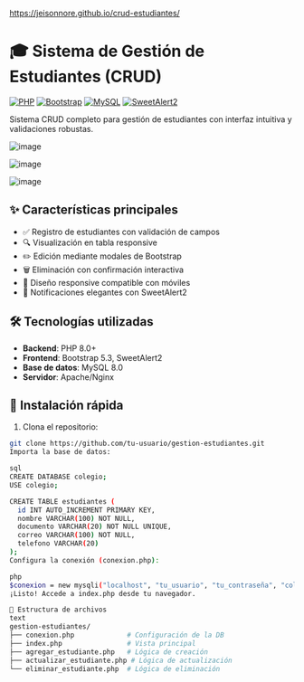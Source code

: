 
https://jeisonnore.github.io/crud-estudiantes/
# 🎓 Sistema de Gestión de Estudiantes (CRUD)

[![PHP](https://img.shields.io/badge/PHP-8.0+-blue.svg)](https://php.net/)
[![Bootstrap](https://img.shields.io/badge/Bootstrap-5.3-purple.svg)](https://getbootstrap.com/)
[![MySQL](https://img.shields.io/badge/MySQL-8.0-orange.svg)](https://www.mysql.com/)
[![SweetAlert2](https://img.shields.io/badge/SweetAlert2-11.0-yellow.svg)](https://sweetalert2.github.io/)

Sistema CRUD completo para gestión de estudiantes con interfaz intuitiva y validaciones robustas.

![image](https://github.com/user-attachments/assets/ad0f9aee-25c0-455f-9748-5a554334a8de)

![image](https://github.com/user-attachments/assets/bc518253-0925-42b8-adbc-188897fe0b8c)

![image](https://github.com/user-attachments/assets/1bfd70d8-1ad9-4213-8d63-03211d434d9b)




## ✨ Características principales

- ✅ Registro de estudiantes con validación de campos
- 🔍 Visualización en tabla responsive
- ✏️ Edición mediante modales de Bootstrap
- 🗑️ Eliminación con confirmación interactiva
- 📱 Diseño responsive compatible con móviles
- 💬 Notificaciones elegantes con SweetAlert2

## 🛠️ Tecnologías utilizadas

- **Backend**: PHP 8.0+
- **Frontend**: Bootstrap 5.3, SweetAlert2
- **Base de datos**: MySQL 8.0
- **Servidor**: Apache/Nginx

## 🚀 Instalación rápida

1. Clona el repositorio:
```bash
git clone https://github.com/tu-usuario/gestion-estudiantes.git
Importa la base de datos:

sql
CREATE DATABASE colegio;
USE colegio;

CREATE TABLE estudiantes (
  id INT AUTO_INCREMENT PRIMARY KEY,
  nombre VARCHAR(100) NOT NULL,
  documento VARCHAR(20) NOT NULL UNIQUE,
  correo VARCHAR(100) NOT NULL,
  telefono VARCHAR(20)
);
Configura la conexión (conexion.php):

php
$conexion = new mysqli("localhost", "tu_usuario", "tu_contraseña", "colegio");
¡Listo! Accede a index.php desde tu navegador.

🧩 Estructura de archivos
text
gestion-estudiantes/
├── conexion.php             # Configuración de la DB
├── index.php                # Vista principal
├── agregar_estudiante.php   # Lógica de creación
├── actualizar_estudiante.php # Lógica de actualización
└── eliminar_estudiante.php  # Lógica de eliminación



